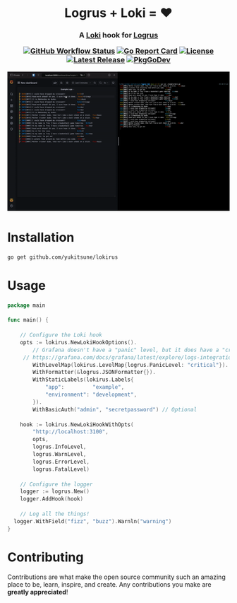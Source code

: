 <h1 align="center">
  Logrus + Loki = ❤️
</h1>

<h3 align="center">
  A <a href="https://grafana.com/oss/loki/">Loki</a> hook for <a href="https://github.com/Sirupsen/logrus">Logrus</a>

[![GitHub Workflow Status](https://img.shields.io/github/workflow/status/yukitsune/lokirus/Build%20and%20Test)](https://github.com/yukitsune/lokirus/actions?query=workflow:Build%20and%20Test)
[![Go Report Card](https://goreportcard.com/badge/github.com/yukitsune/lokirus)](https://goreportcard.com/report/github.com/yukitsune/lokirus)
[![License](https://img.shields.io/github/license/YuKitsune/lokirus)](https://github.com/YuKitsune/lokirus/blob/main/LICENSE)
[![Latest Release](https://img.shields.io/github/v/release/YuKitsune/lokirus?include_prereleases)](https://github.com/YuKitsune/lokirus/releases)
[![PkgGoDev](https://pkg.go.dev/badge/mod/github.com/yukitsune/lokirus)](https://pkg.go.dev/mod/github.com/yukitsune/lokirus)

  <img src="demo.gif" />
</h3>

# Installation

```sh
go get github.com/yukitsune/lokirus
```

# Usage

```go
package main

func main() {

	// Configure the Loki hook
	opts := lokirus.NewLokiHookOptions().
		// Grafana doesn't have a "panic" level, but it does have a "critical" level
 	 // https://grafana.com/docs/grafana/latest/explore/logs-integration/
		WithLevelMap(lokirus.LevelMap{logrus.PanicLevel: "critical"}).
   		WithFormatter(&logrus.JSONFormatter{}).
		WithStaticLabels(lokirus.Labels{
			"app":         "example",
			"environment": "development",
		}).
		WithBasicAuth("admin", "secretpassword") // Optional

	hook := lokirus.NewLokiHookWithOpts(
		"http://localhost:3100",
		opts,
		logrus.InfoLevel,
		logrus.WarnLevel,
		logrus.ErrorLevel,
		logrus.FatalLevel)

	// Configure the logger
	logger := logrus.New()
	logger.AddHook(hook)

	// Log all the things!
  logger.WithField("fizz", "buzz").Warnln("warning")
}
```

# Contributing

Contributions are what make the open source community such an amazing place to be, learn, inspire, and create.
Any contributions you make are **greatly appreciated**!

